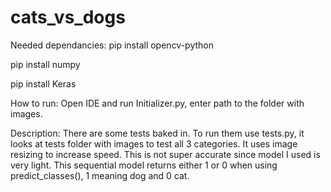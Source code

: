 # cats_vs_dogs
Needed dependancies:
pip install
opencv-python

pip install numpy

pip install Keras

How to run:
Open IDE and run Initializer.py, enter path to the folder with images. 

Description:
There are some tests baked in. To run them use tests.py, it looks at tests folder with images to test all 3 categories.
It uses image resizing to increase speed. 
This is not super accurate since model I used is very light.
This sequential model returns either 1 or 0 when using predict_classes(), 1 meaning dog and 0 cat.

